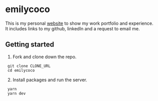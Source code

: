 # emilycoco
This is my personal [website](http://emilycoco.herokuapp.com/) to show my work portfolio and experience.  
It includes links to my github, linkedIn and a request to email me.

## Getting started
1. Fork and clone down the repo.

```shell
 git clone CLONE_URL
 cd emilycoco
  ```
  2. Install packages and run the server.

```shell
 yarn 
 yarn dev
  ```
